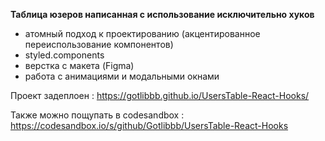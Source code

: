 **Таблица юзеров написанная с использование исключительно хуков** 
- атомный подход к проектированию (акцентированное переиспользование компонентов)
- styled.components
- верстка с макета (Figma)
- работа с анимациями и модальными окнами

Проект задеплоен : https://gotlibbb.github.io/UsersTable-React-Hooks/

Также можно пощупать в codesandbox : https://codesandbox.io/s/github/Gotlibbb/UsersTable-React-Hooks
